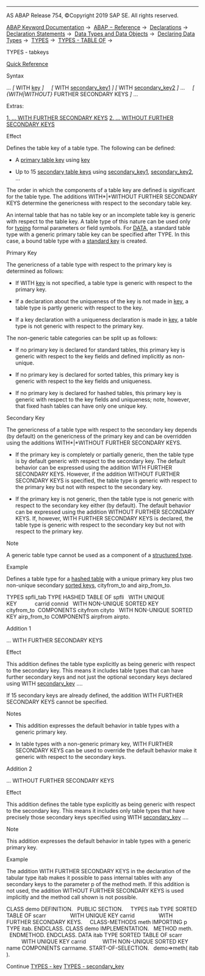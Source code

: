   

* * *

AS ABAP Release 754, ©Copyright 2019 SAP SE. All rights reserved.

[ABAP Keyword Documentation](https://help.sap.com/doc/abapdocu_754_index_htm/7.54/en-US/abenabap.htm) →  [ABAP − Reference](https://help.sap.com/doc/abapdocu_754_index_htm/7.54/en-US/abenabap_reference.htm) →  [Declarations](https://help.sap.com/doc/abapdocu_754_index_htm/7.54/en-US/abendeclarations.htm) →  [Declaration Statements](https://help.sap.com/doc/abapdocu_754_index_htm/7.54/en-US/abenabap_declarations.htm) →  [Data Types and Data Objects](https://help.sap.com/doc/abapdocu_754_index_htm/7.54/en-US/abentypes_and_objects.htm) →  [Declaring Data Types](https://help.sap.com/doc/abapdocu_754_index_htm/7.54/en-US/abentypes_statements.htm) →  [TYPES](https://help.sap.com/doc/abapdocu_754_index_htm/7.54/en-US/abaptypes.htm) →  [TYPES - TABLE OF](https://help.sap.com/doc/abapdocu_754_index_htm/7.54/en-US/abaptypes_itab.htm) → 

TYPES - tabkeys

[Quick Reference](https://help.sap.com/doc/abapdocu_754_index_htm/7.54/en-US/abaptypes_shortref.htm)

Syntax

... *\[* WITH [key](https://help.sap.com/doc/abapdocu_754_index_htm/7.54/en-US/abaptypes_primary_key.htm) *\]*
    *\[* WITH [secondary\_key1](https://help.sap.com/doc/abapdocu_754_index_htm/7.54/en-US/abaptypes_secondary_key.htm) *\]* *\[* WITH [secondary\_key2](https://help.sap.com/doc/abapdocu_754_index_htm/7.54/en-US/abaptypes_secondary_key.htm) *\]* ...
    *\[* *{*WITH*|*WITHOUT*}* FURTHER SECONDARY KEYS *\]* ...

Extras:

[1\. ... WITH FURTHER SECONDARY KEYS](#!ABAP_ADDITION_1@1@)
[2\. ... WITHOUT FURTHER SECONDARY KEYS](#!ABAP_ADDITION_2@2@)

Effect

Defines the table key of a table type. The following can be defined:

-   A [primary table key](https://help.sap.com/doc/abapdocu_754_index_htm/7.54/en-US/abenprimary_table_key_glosry.htm "Glossary Entry") using [key](https://help.sap.com/doc/abapdocu_754_index_htm/7.54/en-US/abaptypes_primary_key.htm)
    
-   Up to 15 [secondary table keys](https://help.sap.com/doc/abapdocu_754_index_htm/7.54/en-US/abensecondary_table_key_glosry.htm "Glossary Entry") using [secondary\_key1](https://help.sap.com/doc/abapdocu_754_index_htm/7.54/en-US/abaptypes_secondary_key.htm), [secondary\_key2](https://help.sap.com/doc/abapdocu_754_index_htm/7.54/en-US/abaptypes_secondary_key.htm), ...
    

The order in which the components of a table key are defined is significant for the table type. The additions WITH*|*WITHOUT FURTHER SECONDARY KEYS determine the genericness with respect to the secondary table key.

An internal table that has no table key or an incomplete table key is generic with respect to the table key. A table type of this nature can be used only for [typing](https://help.sap.com/doc/abapdocu_754_index_htm/7.54/en-US/abentyping_glosry.htm "Glossary Entry") formal parameters or field symbols. For [DATA](https://help.sap.com/doc/abapdocu_754_index_htm/7.54/en-US/abapdata_referring.htm), a standard table type with a generic primary table key can be specified after TYPE. In this case, a bound table type with a [standard key](https://help.sap.com/doc/abapdocu_754_index_htm/7.54/en-US/abenstandard_key_glosry.htm "Glossary Entry") is created.

Primary Key

The genericness of a table type with respect to the primary key is determined as follows:

-   If WITH [key](https://help.sap.com/doc/abapdocu_754_index_htm/7.54/en-US/abaptypes_primary_key.htm) is not specified, a table type is generic with respect to the primary key.
    
-   If a declaration about the uniqueness of the key is not made in [key](https://help.sap.com/doc/abapdocu_754_index_htm/7.54/en-US/abaptypes_primary_key.htm), a table type is partly generic with respect to the key.
    
-   If a key declaration with a uniqueness declaration is made in [key](https://help.sap.com/doc/abapdocu_754_index_htm/7.54/en-US/abaptypes_primary_key.htm), a table type is not generic with respect to the primary key.
    

The non-generic table categories can be split up as follows:

-   If no primary key is declared for standard tables, this primary key is generic with respect to the key fields and defined implicitly as non-unique.
    
-   If no primary key is declared for sorted tables, this primary key is generic with respect to the key fields and uniqueness.
    
-   If no primary key is declared for hashed tables, this primary key is generic with respect to the key fields and uniqueness; note, however, that fixed hash tables can have only one unique key.
    

Secondary Key

The genericness of a table type with respect to the secondary key depends (by default) on the genericness of the primary key and can be overridden using the additions WITH*|*WITHOUT FURTHER SECONDARY KEYS.

-   If the primary key is completely or partially generic, then the table type is by default generic with respect to the secondary key. The default behavior can be expressed using the addition WITH FURTHER SECONDARY KEYS. However, if the addition WITHOUT FURTHER SECONDARY KEYS is specified, the table type is generic with respect to the primary key but not with respect to the secondary key.
    
-   If the primary key is not generic, then the table type is not generic with respect to the secondary key either (by default). The default behavior can be expressed using the addition WITHOUT FURTHER SECONDARY KEYS. If, however, WITH FURTHER SECONDARY KEYS is declared, the table type is generic with respect to the secondary key but not with respect to the primary key.
    

Note

A generic table type cannot be used as a component of a [structured type](https://help.sap.com/doc/abapdocu_754_index_htm/7.54/en-US/abaptypes_struc.htm).

Example

Defines a table type for a [hashed table](https://help.sap.com/doc/abapdocu_754_index_htm/7.54/en-US/abenhashed_table_glosry.htm "Glossary Entry") with a unique primary key plus two non-unique secondary [sorted keys](https://help.sap.com/doc/abapdocu_754_index_htm/7.54/en-US/abensorted_key_glosry.htm "Glossary Entry"), cityfrom\_to and airp\_from\_to.

TYPES spfli\_tab TYPE HASHED TABLE OF spfli
  WITH UNIQUE KEY            carrid connid
  WITH NON-UNIQUE SORTED KEY cityfrom\_to  COMPONENTS cityfrom cityto
  WITH NON-UNIQUE SORTED KEY airp\_from\_to COMPONENTS airpfrom airpto.

Addition 1

... WITH FURTHER SECONDARY KEYS

Effect

This addition defines the table type explicitly as being generic with respect to the secondary key. This means it includes table types that can have further secondary keys and not just the optional secondary keys declared using WITH [secondary\_key](https://help.sap.com/doc/abapdocu_754_index_htm/7.54/en-US/abaptypes_secondary_key.htm) ....

If 15 secondary keys are already defined, the addition WITH FURTHER SECONDARY KEYS cannot be specified.

Notes

-   This addition expresses the default behavior in table types with a generic primary key.
    
-   In table types with a non-generic primary key, WITH FURTHER SECONDARY KEYS can be used to override the default behavior make it generic with respect to the secondary keys.
    

Addition 2

... WITHOUT FURTHER SECONDARY KEYS

Effect

This addition defines the table type explicitly as being generic with respect to the secondary key. This means it includes only table types that have precisely those secondary keys specified using WITH [secondary\_key](https://help.sap.com/doc/abapdocu_754_index_htm/7.54/en-US/abaptypes_secondary_key.htm) ....

Note

This addition expresses the default behavior in table types with a generic primary key.

Example

The addition WITH FURTHER SECONDARY KEYS in the declaration of the tabular type itab makes it possible to pass internal tables with any secondary keys to the parameter p of the method meth. If this addition is not used, the addition WITHOUT FURTHER SECONDARY KEYS is used implicitly and the method call shown is not possible.

CLASS demo DEFINITION.
  PUBLIC SECTION.
    TYPES itab TYPE SORTED TABLE OF scarr
               WITH UNIQUE KEY carrid
               WITH FURTHER SECONDARY KEYS.
    CLASS-METHODS meth IMPORTING p TYPE itab.
ENDCLASS.
CLASS demo IMPLEMENTATION.
  METHOD meth.
  ENDMETHOD.
ENDCLASS.
DATA itab TYPE SORTED TABLE OF scarr
          WITH UNIQUE KEY carrid
          WITH NON-UNIQUE SORTED KEY name COMPONENTS carrname.
START-OF-SELECTION.
  demo=>meth( itab ).

Continue
[TYPES - key](https://help.sap.com/doc/abapdocu_754_index_htm/7.54/en-US/abaptypes_primary_key.htm)
[TYPES - secondary\_key](https://help.sap.com/doc/abapdocu_754_index_htm/7.54/en-US/abaptypes_secondary_key.htm)